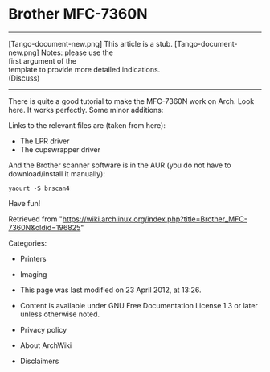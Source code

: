 Brother MFC-7360N
=================

  ------------------------ ------------------------ ------------------------
  [Tango-document-new.png] This article is a stub.  [Tango-document-new.png]
                           Notes: please use the    
                           first argument of the    
                           template to provide more 
                           detailed indications.    
                           (Discuss)                
  ------------------------ ------------------------ ------------------------

There is quite a good tutorial to make the MFC-7360N work on Arch. Look
here. It works perfectly. Some minor additions:

Links to the relevant files are (taken from here):

-   The LPR driver
-   The cupswrapper driver

And the Brother scanner software is in the AUR (you do not have to
download/install it manually):

    yaourt -S brscan4

Have fun!

Retrieved from
"https://wiki.archlinux.org/index.php?title=Brother_MFC-7360N&oldid=196825"

Categories:

-   Printers
-   Imaging

-   This page was last modified on 23 April 2012, at 13:26.
-   Content is available under GNU Free Documentation License 1.3 or
    later unless otherwise noted.
-   Privacy policy
-   About ArchWiki
-   Disclaimers
